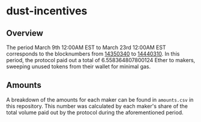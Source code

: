# dust-incentives
## Overview
The period March 9th 12:00AM EST to March 23rd 12:00AM EST corresponds to the blocknumbers from  [14350340](https://etherscan.io/block/14350340) to [14440310](https://etherscan.io/block/14440310). In this period, the protocol paid out a total of 6.558364807800124 Ether to makers, sweeping unused tokens from their wallet for minimal gas.

## Amounts
A breakdown of the amounts for each maker can be found in `amounts.csv` in this repository. This number was calculated by each maker's share of the total volume paid out by the protocol during the aforementioned period.